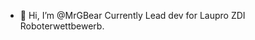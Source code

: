 - 👋 Hi, I’m @MrGBear
Currently Lead dev for Laupro ZDI Roboterwettbewerb.
<!---
MrGBear/MrGBear is a ✨ special ✨ repository because its `README.md` (this file) appears on your GitHub profile.
You can click the Preview link to take a look at your changes.

